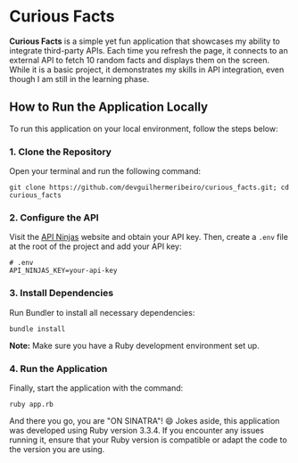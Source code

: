 <h1>Curious Facts</h1>

<p><strong>Curious Facts</strong> is a simple yet fun application that showcases my ability to integrate third-party APIs. Each time you refresh the page, it connects to an external API to fetch 10 random facts and displays them on the screen. While it is a basic project, it demonstrates my skills in API integration, even though I am still in the learning phase.</p>

<h2>How to Run the Application Locally</h2>

<p>To run this application on your local environment, follow the steps below:</p>

<h3>1. Clone the Repository</h3>

<p>Open your terminal and run the following command:</p>

<pre><code>git clone https://github.com/devguilhermeribeiro/curious_facts.git; cd curious_facts</code></pre>

<h3>2. Configure the API</h3>

<p>Visit the <a href="https://api-ninjas.com/">API Ninjas</a> website and obtain your API key. Then, create a <code>.env</code> file at the root of the project and add your API key:</p>

<pre><code># .env
API_NINJAS_KEY=your-api-key
</code></pre>

<h3>3. Install Dependencies</h3>

<p>Run Bundler to install all necessary dependencies:</p>

<pre><code>bundle install</code></pre>

<p><strong>Note:</strong> Make sure you have a Ruby development environment set up.</p>

<h3>4. Run the Application</h3>

<p>Finally, start the application with the command:</p>

<pre><code>ruby app.rb</code></pre>

<p>And there you go, you are "ON SINATRA"! 😄 Jokes aside, this application was developed using Ruby version 3.3.4. If you encounter any issues running it, ensure that your Ruby version is compatible or adapt the code to the version you are using.</p>
